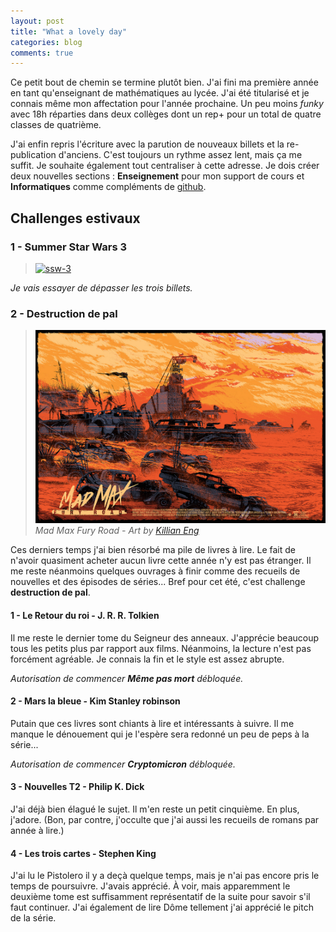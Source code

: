 ```yaml
---
layout: post
title: "What a lovely day"
categories: blog
comments: true
---
```


Ce petit bout de chemin se termine plutôt bien. J'ai fini ma première année en tant qu'enseignant de mathématiques au lycée. J'ai été titularisé et je connais même mon affectation pour l'année prochaine. Un peu moins *funky* avec 18h réparties dans deux collèges dont un rep+ pour un total de quatre classes de quatrième. 

J'ai enfin repris l'écriture avec la parution de nouveaux billets et la re-publication d'anciens. C'est toujours un rythme assez lent, mais ça me suffit. Je souhaite également tout centraliser à cette adresse. Je dois créer deux nouvelles sections : **Enseignement** pour mon support de cours et **Informatiques** comme compléments de [github](https://github.com/homeostasie).

## Challenges estivaux

### 1 - Summer Star Wars 3

> [![ssw-3](/images/blog/15/06/20/ssw-3.jpg)](http://rsfblog.fr/2015/05/27/summer-star-wars-episode-iii/)

*Je vais essayer de dépasser les trois billets.*

### 2 - Destruction de pal

>![Fury Road](https://github.com/homeostasie/bouquins/raw/master/_pics/blog/2015/Killian-Eng-Mad-Max-Fury-Road.jpg)
> *Mad Max Fury Road - Art by [Killian Eng](http://dwdesign.tumblr.com/)*

Ces derniers temps j'ai bien résorbé ma pile de livres à lire. Le fait de n'avoir quasiment acheter aucun livre cette année n'y est pas étranger. Il me reste néanmoins quelques ouvrages à finir comme des recueils de nouvelles et des épisodes de séries... Bref pour cet été, c'est challenge **destruction de pal**.

#### 1 - Le Retour du roi - J. R. R. Tolkien

Il me reste le dernier tome du Seigneur des anneaux. J'apprécie beaucoup tous les petits plus par rapport aux films. Néanmoins, la lecture n'est pas forcément agréable. Je connais la fin et le style est assez abrupte.

*Autorisation de commencer **Même pas mort** débloquée.*

#### 2 - Mars la bleue - Kim Stanley robinson

Putain que ces livres sont chiants à lire et intéressants à suivre. Il me manque le dénouement qui je l'espère sera redonné un peu de peps à la série... 

*Autorisation de commencer **Cryptomicron** débloquée.*

#### 3 - Nouvelles T2 - Philip K. Dick

J'ai déjà bien élagué le sujet. Il m'en reste un petit cinquième. En plus, j'adore. (Bon, par contre, j'occulte que j'ai aussi les recueils de romans par année à lire.)

#### 4 - Les trois cartes - Stephen King

J'ai lu le Pistolero il y a deçà quelque temps, mais je n'ai pas encore pris le temps de poursuivre. J'avais apprécié. À voir, mais apparemment le deuxième tome est suffisamment représentatif de la suite pour savoir s'il faut continuer. J'ai également de lire Dôme tellement j'ai apprécié le pitch de la série.

